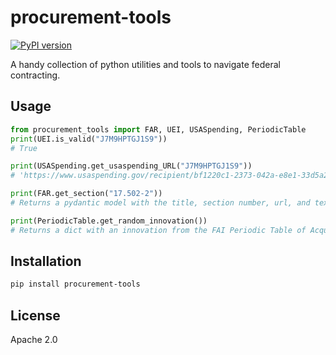 # procurement-tools

[![PyPI version](https://img.shields.io/pypi/v/procurement-tools.svg)](https://pypi.org/project/procurement-tools/)

A handy collection of python utilities and tools to navigate federal contracting.

## Usage

```py
from procurement_tools import FAR, UEI, USASpending, PeriodicTable
print(UEI.is_valid("J7M9HPTGJ1S9"))
# True

print(USASpending.get_usaspending_URL("J7M9HPTGJ1S9"))
# 'https://www.usaspending.gov/recipient/bf1220c1-2373-042a-e8e1-33d5a29639d0-P/latest'

print(FAR.get_section("17.502-2"))
# Returns a pydantic model with the title, section number, url, and text of the section

print(PeriodicTable.get_random_innovation())
# Returns a dict with an innovation from the FAI Periodic Table of Acquisition Innovations
```

## Installation

```sh
pip install procurement-tools
```

## License

Apache 2.0
